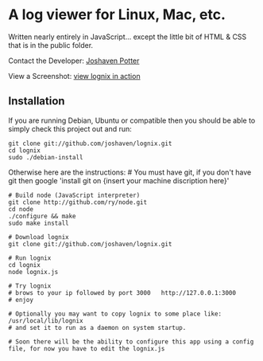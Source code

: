 # A log viewer for Linux, Mac, etc.
Written nearly entirely in JavaScript... except the little bit of HTML & CSS that is in the public folder.

Contact the Developer: [Joshaven Potter](mailto:yourtech@gmail.com)

View a Screenshot: [view lognix in action](http://img.skitch.com/20100727-mqgmj7x2puu8dda8n1spwcn9gj.jpg)


## Installation

If you are running Debian, Ubuntu or compatible then you should be able to simply check this project out and run: 

    git clone git://github.com/joshaven/lognix.git
    cd lognix
    sudo ./debian-install

Otherwise here are the instructions:
    # You must have git, if you don't have git then google 'install git on {insert your machine discription here}'
    
    # Build node (JavaScript interpreter)
    git clone http://github.com/ry/node.git
    cd node
    ./configure && make
    sudo make install
        
    # Download lognix
    git clone git://github.com/joshaven/lognix.git

    # Run lognix
    cd lognix
    node lognix.js
    
    # Try lognix
    # brows to your ip followed by port 3000   http://127.0.0.1:3000
    # enjoy

    # Optionally you may want to copy lognix to some place like: /usr/local/lib/lognix 
    # and set it to run as a daemon on system startup.  
    
    # Soon there will be the ability to configure this app using a config file, for now you have to edit the lognix.js 